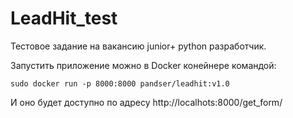 # LeadHit_test
Тестовое задание на вакансию junior+ python разработчик.



Запустить приложение можно в Docker конейнере командой:

```
sudo docker run -p 8000:8000 pandser/leadhit:v1.0
```
И оно будет доступно по адресу http://localhots:8000/get_form/
